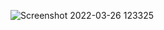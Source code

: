 ![Screenshot 2022-03-26 123325](https://user-images.githubusercontent.com/100039012/160228959-f5baeb09-fd08-4704-bfae-19d6ef36a240.png)
